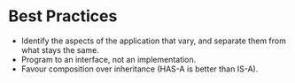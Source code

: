 # Best Practices

* Identify the aspects of the application that vary, and separate them from what stays the same.
* Program to an interface, not an implementation.
* Favour composition over inheritance (HAS-A is better than IS-A).